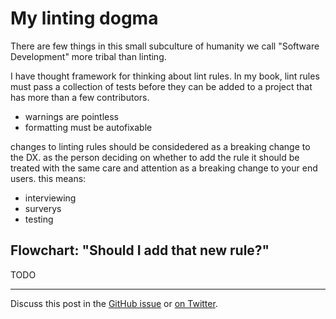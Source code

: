 # My linting dogma

There are few things in this small subculture of humanity we call "Software Development" more tribal than linting.

I have thought framework for thinking about lint rules. In my book, lint rules must pass a collection of tests before they can be added to a project that has more than a few contributors.

- warnings are pointless
- formatting must be autofixable

changes to linting rules should be considedered as a breaking change to the DX. as the person deciding on whether to add the rule it should be treated with the same care and attention as a breaking change to your end users. this means:

- interviewing
- surverys
- testing

## Flowchart: "Should I add that new rule?"

TODO

---

Discuss this post in the [GitHub issue]() or [on Twitter]().
